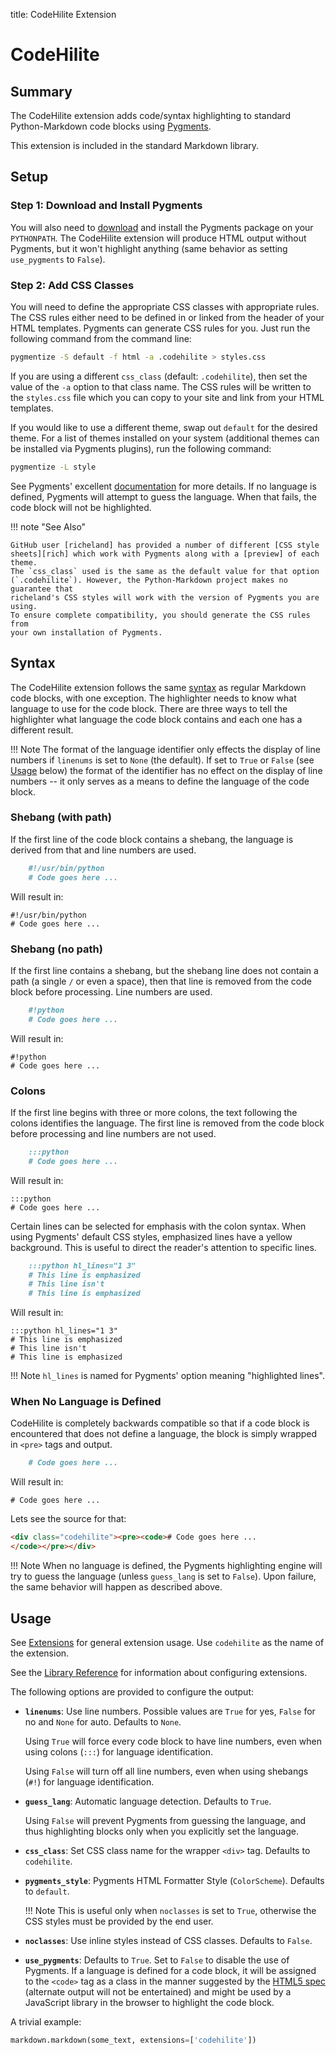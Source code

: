 title: CodeHilite Extension

# CodeHilite

## Summary

The CodeHilite extension adds code/syntax highlighting to standard
Python-Markdown code blocks using [Pygments][].

[Pygments]: http://pygments.org/

This extension is included in the standard Markdown library.

## Setup

### Step 1: Download and Install Pygments

You will also need to [download][dl] and install the Pygments package on your
`PYTHONPATH`. The CodeHilite extension will produce HTML output without
Pygments, but it won't highlight anything (same behavior as setting
`use_pygments` to `False`).

[dl]: http://pygments.org/download/

### Step 2: Add CSS Classes

You will need to define the appropriate CSS classes with appropriate rules.
The CSS rules either need to be defined in or linked from the header of your
HTML templates. Pygments can generate CSS rules for you. Just run the following
command from the command line:

```bash
pygmentize -S default -f html -a .codehilite > styles.css
```

If you are using a different `css_class` (default: `.codehilite`), then
set the value of the `-a` option to that class name. The CSS rules will be
written to the `styles.css` file which you can copy to your site and link from
your HTML templates.

If you would like to use a different theme, swap out `default` for the desired
theme. For a list of themes installed on your system (additional themes can be
installed via Pygments plugins), run the following command:

```bash
pygmentize -L style
```

See Pygments' excellent [documentation] for more details. If no language is
defined, Pygments will attempt to guess the language. When that fails, the code
block will not be highlighted.

!!! note "See Also"

    GitHub user [richeland] has provided a number of different [CSS style
    sheets][rich] which work with Pygments along with a [preview] of each theme.
    The `css_class` used is the same as the default value for that option
    (`.codehilite`). However, the Python-Markdown project makes no guarantee that
    richeland's CSS styles will work with the version of Pygments you are using.
    To ensure complete compatibility, you should generate the CSS rules from
    your own installation of Pygments.

[richeland]: https://github.com/richleland
[rich]: https://github.com/richleland/pygments-css
[preview]: https://richleland.github.io/pygments-css/
[documentation]: http://pygments.org/docs/

## Syntax

The CodeHilite extension follows the same [syntax][] as regular Markdown code
blocks, with one exception. The highlighter needs to know what language to use for
the code block. There are three ways to tell the highlighter what language the
code block contains and each one has a different result.

!!! Note
    The format of the language identifier only effects the display of line numbers
    if `linenums` is set to `None` (the default). If set to `True` or `False`
    (see [Usage](#usage) below) the format of the identifier has no effect on the
    display of line numbers -- it only serves as a means to define the language
    of the code block.

[syntax]: https://daringfireball.net/projects/markdown/syntax#precode

### Shebang (with path)

If the first line of the code block contains a shebang, the language is derived
from that and line numbers are used.

```md
    #!/usr/bin/python
    # Code goes here ...
```

Will result in:

    #!/usr/bin/python
    # Code goes here ...

### Shebang (no path)

If the first line contains a shebang, but the shebang line does not contain a
path (a single `/` or even a space), then that line is removed from the code
block before processing. Line numbers are used.

```md
    #!python
    # Code goes here ...
```

Will result in:

    #!python
    # Code goes here ...

### Colons

If the first line begins with three or more colons, the text following the
colons identifies the language. The first line is removed from the code block
before processing and line numbers are not used.

```md
    :::python
    # Code goes here ...
```

Will result in:

    :::python
    # Code goes here ...

Certain lines can be selected for emphasis with the colon syntax. When
using Pygments' default CSS styles, emphasized lines have a yellow background.
This is useful to direct the reader's attention to specific lines.

```md
    :::python hl_lines="1 3"
    # This line is emphasized
    # This line isn't
    # This line is emphasized
```

Will result in:

    :::python hl_lines="1 3"
    # This line is emphasized
    # This line isn't
    # This line is emphasized

!!! Note
    `hl_lines` is named for Pygments' option meaning "highlighted lines".

### When No Language is Defined

CodeHilite is completely backwards compatible so that if a code block is
encountered that does not define a language, the block is simply wrapped in
`<pre>` tags and output.

```md
    # Code goes here ...
```

Will result in:

    # Code goes here ...

Lets see the source for that:

```html
<div class="codehilite"><pre><code># Code goes here ...
</code></pre></div>
```

!!! Note
    When no language is defined, the Pygments highlighting engine will try to guess
    the language (unless `guess_lang` is set to `False`). Upon failure, the same
    behavior will happen as described above.

## Usage

See [Extensions](index.md) for general extension usage. Use `codehilite` as the
name of the extension.

See the [Library Reference](../reference.md#extensions) for information about
configuring extensions.

The following options are provided to configure the output:

* **`linenums`**:
    Use line numbers. Possible values are `True` for yes, `False` for no and
    `None` for auto. Defaults to `None`.

    Using `True` will force every code block to have line numbers, even when
    using colons (`:::`) for language identification.

    Using `False` will turn off all line numbers, even when using shebangs
    (`#!`) for language identification.

* **`guess_lang`**:
    Automatic language detection. Defaults to `True`.

    Using `False` will prevent Pygments from guessing the language, and thus
    highlighting blocks only when you explicitly set the language.

* **`css_class`**:
    Set CSS class name for the wrapper `<div>` tag. Defaults to
    `codehilite`.

* **`pygments_style`**:
    Pygments HTML Formatter Style (`ColorScheme`). Defaults to `default`.

    !!! Note
        This is useful only when `noclasses` is set to `True`, otherwise the
        CSS styles must be provided by the end user.

* **`noclasses`**:
    Use inline styles instead of CSS classes. Defaults to `False`.

* **`use_pygments`**:
    Defaults to `True`. Set to `False` to disable the use of Pygments.
    If a language is defined for a code block, it will be assigned to the
    `<code>` tag as a class in the manner suggested by the [HTML5 spec][spec]
    (alternate output will not be entertained) and might be used by a JavaScript
    library in the browser to highlight the code block.
    
A trivial example:

```python
markdown.markdown(some_text, extensions=['codehilite'])
```

[spec]: https://www.w3.org/TR/html5/text-level-semantics.html#the-code-element

